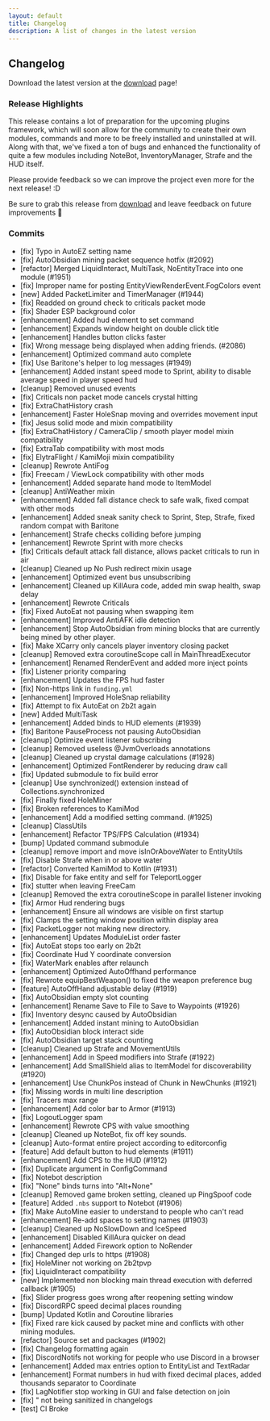 ```yaml
---
layout: default
title: Changelog
description: A list of changes in the latest version
---
```


## Changelog

Download the latest version at the [download](/download) page!

### Release Highlights

This release contains a lot of preparation for the upcoming plugins framework, which will soon allow for the community to create their own modules, commands and more to be freely installed and uninstalled at will. Along with that, we've fixed a ton of bugs and enhanced the functionality of quite a few modules including NoteBot, InventoryManager, Strafe and the HUD itself.

Please provide feedback so we can improve the project even more for the next release! :D

Be sure to grab this release from [download](download) and leave feedback on future improvements 🙂

### Commits

- [fix] Typo in AutoEZ setting name
- [fix] AutoObsidian mining packet sequence hotfix  (#2092)
- [refactor] Merged LiquidInteract, MultiTask, NoEntityTrace into one module (#1951)
- [fix] Improper name for posting EntityViewRenderEvent.FogColors event
- [new] Added PacketLimiter and TimerManager (#1944)
- [fix] Readded on ground check to criticals packet mode
- [fix] Shader ESP background color
- [enhancement] Added hud element to set command
- [enhancement] Expands window height on double click title
- [enhancement] Handles button clicks faster
- [fix] Wrong message being displayed when adding friends. (#2086)
- [enhancement] Optimized command auto complete
- [fix] Use Baritone's helper to log messages (#1949)
- [enhancement] Added instant speed mode to Sprint, ability to disable average speed in player speed hud
- [cleanup] Removed unused events
- [fix] Criticals non packet mode cancels crystal hitting
- [fix] ExtraChatHistory crash
- [enhancement] Faster HoleSnap moving and overrides movement input
- [fix] Jesus solid mode and mixin compatibility
- [fix] ExtraChatHistory / CameraClip / smooth player model mixin compatibility
- [fix] ExtraTab compatibility with most mods
- [fix] ElytraFlight / KamiMoji mixin compatibility
- [cleanup] Rewrote AntiFog
- [fix] Freecam / ViewLock compatibility with other mods
- [enhancement] Added separate hand mode to ItemModel
- [cleanup] AntiWeather mixin
- [enhancement] Added fall distance check to safe walk, fixed compat with other mods
- [enhancement] Added sneak sanity check to Sprint, Step, Strafe, fixed random compat with Baritone
- [enhancement] Strafe checks colliding before jumping
- [enhancement] Rewrote Sprint with more checks
- [fix] Criticals default attack fall distance, allows packet criticals to run in air
- [cleanup] Cleaned up No Push redirect mixin usage
- [enhancement] Optimized event bus unsubscribing
- [enhancement] Cleaned up KillAura code, added min swap health, swap delay
- [enhancement] Rewrote Criticals
- [fix] Fixed AutoEat not pausing when swapping item
- [enhancement] Improved AntiAFK idle detection
- [enhancement] Stop AutoObsidian from mining blocks that are currently being mined by other player.
- [fix] Make XCarry only cancels player inventory closing packet
- [cleanup] Removed extra coroutineScope call in MainThreadExecutor
- [enhancement] Renamed RenderEvent and added more inject points
- [fix] Listener priority comparing
- [enhancement] Updates the FPS hud faster
- [fix] Non-https link in `funding.yml`
- [enhancement] Improved HoleSnap reliability
- [fix] Attempt to fix AutoEat on 2b2t again
- [new] Added MultiTask
- [enhancement] Added binds to HUD elements (#1939)
- [fix] Baritone PauseProcess not pausing AutoObsidian
- [cleanup] Optimize event listener subscribing
- [cleanup] Removed useless @JvmOverloads annotations
- [cleanup] Cleaned up crystal damage calculations (#1928)
- [enhancement] Optimized FontRenderer by reducing draw call
- [fix] Updated submodule to fix build error
- [cleanup] Use synchronized() extension instead of Collections.synchronized
- [fix] Finally fixed HoleMiner
- [fix] Broken references to KamiMod
- [enhancement] Add a modified setting command. (#1925)
- [cleanup] ClassUtils
- [enhancement] Refactor TPS/FPS Calculation (#1934)
- [bump] Updated command submodule
- [cleanup] remove import and move isInOrAboveWater to EntityUtils
- [fix] Disable Strafe when in or above water
- [refactor] Converted KamiMod to Kotlin (#1931)
- [fix] Disable for fake entity and self for TeleportLogger
- [fix] stutter when leaving FreeCam
- [cleanup] Removed the extra coroutineScope in parallel listener invoking
- [fix] Armor Hud rendering bugs
- [enhancement] Ensure all windows are visible on first startup
- [fix] Clamps the setting window position within display area
- [fix] PacketLogger not making new directory.
- [enhancement] Updates ModuleList order faster
- [fix] AutoEat stops too early on 2b2t
- [fix] Coordinate Hud Y coordinate conversion
- [fix] WaterMark enables after relaunch
- [enhancement] Optimized AutoOffhand performance
- [fix] Rewrote equipBestWeapon() to fixed the weapon preference bug
- [feature] AutoOffHand adjustable delay (#1919)
- [fix] AutoObsidian empty slot counting
- [enhancement] Rename Save to File to Save to Waypoints (#1926)
- [fix] Inventory desync caused by AutoObsidian
- [enhancement] Added instant mining to AutoObsidian
- [fix] AutoObsidian block interact side
- [fix] AutoObsidian target stack counting
- [cleanup] Cleaned up Strafe and MovementUtils
- [enhancement] Add in Speed modifiers into Strafe (#1922)
- [enhancement] Add SmallShield alias to ItemModel for discoverability (#1920)
- [enhancement] Use ChunkPos instead of Chunk in NewChunks (#1921)
- [fix] Missing words in multi line description
- [fix] Tracers max range
- [enhancement] Add color bar to Armor (#1913)
- [fix] LogoutLogger spam
- [enhancement] Rewrote CPS with value smoothing
- [cleanup] Cleaned up NoteBot, fix off key sounds.
- [cleanup] Auto-format entire project according to editorconfig
- [feature] Add default button to hud elements (#1911)
- [enhancement] Add CPS to the HUD (#1912)
- [fix] Duplicate argument in ConfigCommand
- [fix] Notebot description
- [fix] "None" binds turns into "Alt+None"
- [cleanup] Removed game broken setting, cleaned up PingSpoof code
- [feature] Added `.nbs` support to Notebot (#1906)
- [fix] Make AutoMine easier to understand to people who can't read
- [enhancement] Re-add spaces to setting names (#1903)
- [cleanup] Cleaned up NoSlowDown and IceSpeed
- [enhancement] Disabled KillAura quicker on dead
- [enhancement] Added Firework option to NoRender
- [fix] Changed dep urls to https (#1908)
- [fix] HoleMiner not working on 2b2tpvp
- [fix] LiquidInteract compatibility
- [new] Implemented non blocking main thread execution with deferred callback (#1905)
- [fix] Slider progress goes wrong after reopening setting window
- [fix] DiscordRPC speed decimal places rounding
- [bump] Updated Kotlin and Coroutine libraries
- [fix] Fixed rare kick caused by packet mine and conflicts with other mining modules.
- [refactor] Source set and packages (#1902)
- [fix] Changelog formatting again
- [fix] DiscordNotifs not working for people who use Discord in a browser
- [enhancement] Added max entries option to EntityList and TextRadar
- [enhancement] Format numbers in hud with fixed decimal places, added thousands separator to Coordinate
- [fix] LagNotifier stop working in GUI and false detection on join
- [fix] " not being sanitized in changelogs
- [test] CI Broke
